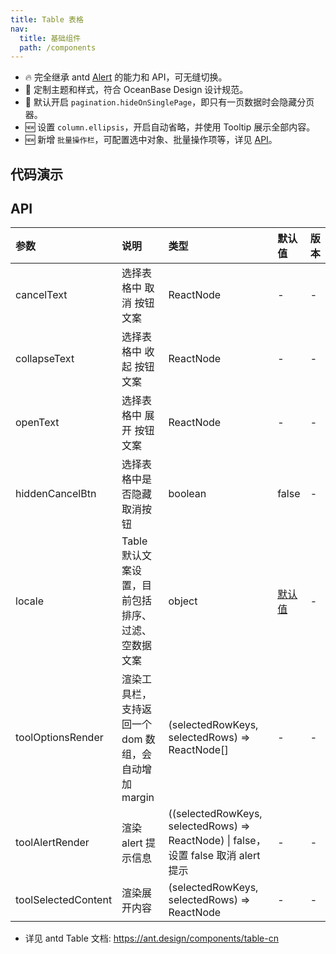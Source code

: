 ```yaml
---
title: Table 表格
nav:
  title: 基础组件
  path: /components
---
```


- 🔥 完全继承 antd [Alert](https://ant.design/components/alert-cn) 的能力和 API，可无缝切换。
- 💄 定制主题和样式，符合 OceanBase Design 设计规范。
- 📢 默认开启 `pagination.hideOnSinglePage`，即只有一页数据时会隐藏分页器。
- 🆕 设置 `column.ellipsis`，开启自动省略，并使用 Tooltip 展示全部内容。
- 🆕 新增 `批量操作栏`，可配置选中对象、批量操作项等，详见 [API](#api)。

## 代码演示

<code src="./demo/basic.tsx" title="基本"></code>

<code src="./demo/bordered.tsx" title="带边框" description="添加表格边框线"></code>

<code src="./demo/fixed-columns-header-tables.tsx" title="固定头和列"></code>

<code src="./demo/multiple-tables.tsx" title="选择和操作"></code>

<code src="./demo/nesting-tables.tsx" title="嵌套子表格"></code>

<code src="./demo/multiple-nesting-tables.tsx" title="可选择的嵌套子表格"></code>

<code src="./demo/ellipsis.tsx" title="单元格自动省略" description="设置 `column.ellipsis` 可以让单元格内容根据宽度自动省略，并使用 Tooltip 展示全部内容。`说明`: 列头缩略暂不支持和排序筛选一起使用。"></code>

<code src="./demo/edit-row.tsx" title="可编辑行" description="带行编辑功能的表格。"></code>

<code src="./demo/dynamic-settings.tsx" title="动态控制表格属性" description="选择不同配置组合查看效果。"></code>

## API

| 参数 | 说明 | 类型 | 默认值 | 版本 |
| :-- | :-- | :-- | :-- | :-- |
| cancelText | 选择表格中 取消 按钮文案 | ReactNode | - | - |
| collapseText | 选择表格中 收起 按钮文案 | ReactNode | - | - |
| openText | 选择表格中 展开 按钮文案 | ReactNode | - | - |
| hiddenCancelBtn | 选择表格中是否隐藏取消按钮 | boolean | false | - |
| locale | Table 默认文案设置，目前包括排序、过滤、空数据文案 | object | [默认值](https://github.com/ant-design/ant-design/blob/6dae4a7e18ad1ba193aedd5ab6867e1d823e2aa4/components/locale/zh_CN.tsx#L20-L37) | - |
| toolOptionsRender | 渲染工具栏，支持返回一个 dom 数组，会自动增加 margin | (selectedRowKeys, selectedRows) => ReactNode[] | - | - |
| toolAlertRender | 渲染 alert 提示信息 | ((selectedRowKeys, selectedRows) => ReactNode) \| false，设置 false 取消 alert 提示 | - | - |
| toolSelectedContent | 渲染展开内容 | (selectedRowKeys, selectedRows) => ReactNode | - | - |

- 详见 antd Table 文档: https://ant.design/components/table-cn
